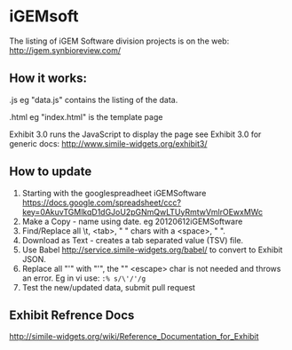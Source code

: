 iGEMsoft
========
The listing of iGEM Software division projects is on the web:
http://igem.synbioreview.com/

How it works:
-------------
.js eg "data.js" contains the listing of the data.

.html eg "index.html" is the template page

Exhibit 3.0 runs the JavaScript to display the page
see Exhibit 3.0 for generic docs: http://www.simile-widgets.org/exhibit3/

How to update
------------

1. Starting with the googlespreadheet iGEMSoftware https://docs.google.com/spreadsheet/ccc?key=0AkuvTGMlkqD1dGJoU2pGNmQwLTUyRmtwVmlrOEwxMWc
2. Make a Copy - name using date. eg 20120612iGEMSoftware
3. Find/Replace all \t, \<tab\>, "	" chars with a \<space\>, " ".
4. Download as Text - creates a tab separated value (TSV) file.
5. Use Babel http://service.simile-widgets.org/babel/ to convert to Exhibit JSON.
6. Replace all "\'" with "'", the "\" \<escape\> char is not needed and throws an error. Eg in vi use: <code>:% s/\\\'/'/g </code>
7. Test the new/updated data, submit pull request

Exhibit Refrence Docs
---------------------
http://simile-widgets.org/wiki/Reference_Documentation_for_Exhibit
